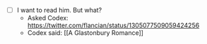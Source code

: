 - [ ] I want to read him. But what?
    - Asked Codex: https://twitter.com/flancian/status/1305077509059424256
    - Codex said: [[A Glastonbury Romance]]
